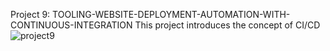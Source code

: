 Project 9: TOOLING-WEBSITE-DEPLOYMENT-AUTOMATION-WITH-CONTINUOUS-INTEGRATION
This project introduces the concept of CI/CD 
![project9](https://user-images.githubusercontent.com/101157174/218324381-307e9f26-31e2-458a-9a93-177bed12c818.jpg)
